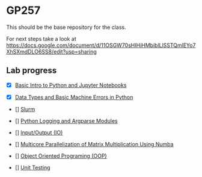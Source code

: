 # GP257

This should be the base repository for the class. 

For next steps take a look at https://docs.google.com/document/d/11OSGW70sHIHiHMbiblLlSSTQmlEYo7XhSXmdDLO6SS8/edit?usp=sharing

## Lab progress

- [x] [Basic Intro to Python and Jupyter Notebooks](http://zapad.stanford.edu/GP257/labs-2023/class-notebooks/-/blob/main/Basic_Intro_to_Python_and_Jupyter_Notebooks.ipynb)

- [x] [Data Types and Basic Machine Errors in Python](http://zapad.stanford.edu/GP257/labs-2023/data-types-and-machine-errors/-/blob/main/Data_Types_and_Basic_Machine_Errors_in_Python.ipynb)

- [] [Slurm](http://zapad.stanford.edu/GP257/labs-2023/slurm/-/blob/main/notebook.ipynb)

- [] [Python Logging and Argparse Modules](http://zapad.stanford.edu/GP257/labs-2023/argparse/-/blob/main/Python_logging_and_argparse_lab.ipynb)

- [] [Input/Output (IO)](http://zapad.stanford.edu/GP257/labs-2023/io/-/blob/main/notebook.ipynb)

- [] [Multicore Parallelization of Matrix Multiplication Using Numba](http://zapad.stanford.edu/GP257/labs-2023/multicore-parallelization-of-matrix-multiplication-using-numba/-/blob/main/Multicore_Parallelization_of_Matrix_Multiplication_Using_Numba.ipynb)

- [] [Object Oriented Programing (OOP)](http://zapad.stanford.edu/GP257/labs-2023/ooo/-/blob/main/notebook.ipynb)

- [] [Unit Testing](http://zapad.stanford.edu/GP257/labs-2023/unit-testing/-/blob/main/notebook.ipynb)